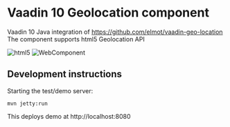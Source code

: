 # Vaadin 10 Geolocation component

Vaadin 10 Java integration of https://github.com/elmot/vaadin-geo-location
The component supports html5 Geolocation API

![html5](https://www.w3.org/html/logo/badge/html5-badge-h-device-semantics.png "HTML5 Powered with Device Access, and Semantics")
![WebComponent](https://raw.githubusercontent.com/webcomponents/webcomponents-icons/master/logo/logo_64x64.png) 

## Development instructions

Starting the test/demo server:
```
mvn jetty:run
```

This deploys demo at http://localhost:8080


